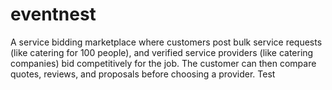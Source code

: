# eventnest
A service bidding marketplace where customers post bulk service requests (like catering for 100 people), and verified service providers (like catering companies) bid competitively for the job. The customer can then compare quotes, reviews, and proposals before choosing a provider. Test
